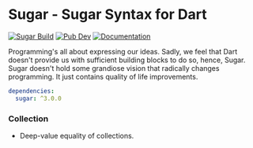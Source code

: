 # Sugar - Sugar Syntax for Dart
[![Sugar Build](https://github.com/forus-labs/cauldron/workflows/Sugar%20Build/badge.svg)](https://github.com/forus-labs/cauldron/actions?query=workflow%3A%22Sugar+Build%22)
[![Pub Dev](https://img.shields.io/pub/v/sugar)](https://pub.dev/packages/sugar)
[![Documentation](https://img.shields.io/badge/documentation-latest-brightgreen.svg)](https://pub.dev/documentation/sugar/latest/)

Programming's all about expressing our ideas. Sadly, we feel that Dart doesn't provide us with sufficient building blocks
to do so, hence, Sugar. Sugar doesn't hold some grandiose vision that radically changes programming. It just contains quality
of life improvements.

```yaml
dependencies:
  sugar: ^3.0.0
```
### Collection
* Deep-value equality of collections.
